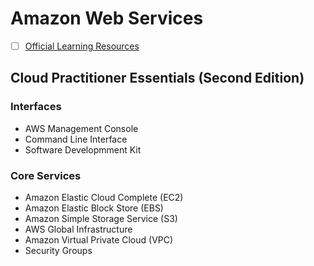 # Amazon Web Services

- [ ] [Official Learning Resources](https://aws.amazon.com/training/path-developing/)

## Cloud Practitioner Essentials (Second Edition)

### Interfaces

- AWS Management Console
- Command Line Interface
- Software Developmment Kit

### Core Services

- Amazon Elastic Cloud Complete (EC2)
- Amazon Elastic Block Store (EBS)
- Amazon Simple Storage Service (S3)
- AWS Global Infrastructure
- Amazon Virtual Private Cloud (VPC)
- Security Groups
